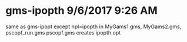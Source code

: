 # gms-ipopth 9/6/2017 9:26 AM
same as gms-ipopt except npl=ipopth in MyGams1.gms, MyGams2.gms, pscopf_run.gms
pscopf.gms creates ipopth.opt
